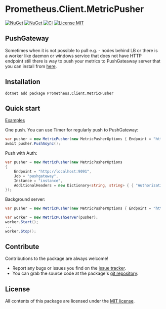 # Prometheus.Client.MetricPusher

[![NuGet](https://img.shields.io/nuget/v/Prometheus.Client.MetricPusher.svg)](https://www.nuget.org/packages/Prometheus.Client.MetricPusher)
[![NuGet](https://img.shields.io/nuget/dt/Prometheus.Client.MetricPusher.svg)](https://www.nuget.org/packages/Prometheus.Client.MetricPusher)
[![CI](https://img.shields.io/github/workflow/status/prom-client-net/prom-client-metricpusher/%F0%9F%92%BF%20CI%20Master?label=CI&logo=github)](https://github.com/prom-client-net/prom-client-metricpusher/actions/workflows/master.yml)
[![License MIT](https://img.shields.io/badge/license-MIT-green.svg)](https://opensource.org/licenses/MIT) 

## PushGateway

Sometimes when it is not possible to pull e.g. - nodes behind LB or there is a worker like daemon or windows service that does not have HTTP endpoint still there is way to push your metrics to PushGateaway server that you can install from [here](https://github.com/prometheus/pushgateway/releases).

## Installation

```shell
dotnet add package Prometheus.Client.MetricPusher
```

## Quick start

[Examples](https://github.com/prom-client-net/prom-examples)

One push. You can use Timer for regularly push to PushGateway:

```c#
var pusher = new MetricPusher(new MetricPusherOptions { Endpoint = "http://localhost:9091", Job = "pushgateway", Instance = "instance" });
await pusher.PushAsync(); 

```

Push with Auth:

```c#
var pusher = new MetricPusher(new MetricPusherOptions
{
    Endpoint = "http://localhost:9091",
    Job = "pushgateway",
    Instance = "instance",
    AdditionalHeaders = new Dictionary<string, string> { { "Authorization", "Bearer " + accessToken } }
});
```

Background server:

```c#
var pusher = new MetricPusher(new MetricPusherOptions { Endpoint = "http://localhost:9091", Job = "pushgateway" });

var worker = new MetricPushServer(pusher); 
worker.Start(); 
...
worker.Stop(); 

```

## Contribute

Contributions to the package are always welcome!

* Report any bugs or issues you find on the [issue tracker](https://github.com/prom-client-net/prom-client-metricpusher/issues).
* You can grab the source code at the package's [git repository](https://github.com/prom-client-net/prom-client-metricpusher).

## License

All contents of this package are licensed under the [MIT license](https://opensource.org/licenses/MIT).
